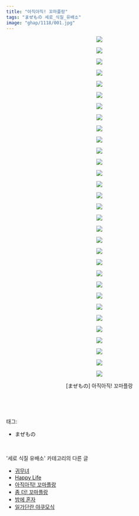 ```yaml
---
title: "아직아직! 꼬마플랑"
tags: "まぜもの 세로_식질_유배소"
image: "ghap/1118/001.jpg"
---
```

<div class="article">
<p style="text-align: center; clear: none; float: none;"><img src="{{ site.nasurl }}/ghap/1118/001.jpg"/></p>
<p style="text-align: center; clear: none; float: none;"><img src="{{ site.nasurl }}/ghap/1118/002.jpg"/></p>
<p style="text-align: center; clear: none; float: none;"><img src="{{ site.nasurl }}/ghap/1118/003.jpg"/></p>
<p style="text-align: center; clear: none; float: none;"><img src="{{ site.nasurl }}/ghap/1118/004.jpg"/></p>
<p style="text-align: center; clear: none; float: none;"><img src="{{ site.nasurl }}/ghap/1118/005.jpg"/></p>
<p style="text-align: center; clear: none; float: none;"><img src="{{ site.nasurl }}/ghap/1118/006.jpg"/></p>
<p style="text-align: center; clear: none; float: none;"><img src="{{ site.nasurl }}/ghap/1118/007.jpg"/></p>
<p style="text-align: center; clear: none; float: none;"><img src="{{ site.nasurl }}/ghap/1118/008.jpg"/></p>
<p style="text-align: center; clear: none; float: none;"><img src="{{ site.nasurl }}/ghap/1118/009.jpg"/></p>
<p style="text-align: center; clear: none; float: none;"><img src="{{ site.nasurl }}/ghap/1118/010.jpg"/></p>
<p style="text-align: center; clear: none; float: none;"><img src="{{ site.nasurl }}/ghap/1118/011.jpg"/></p>
<p style="text-align: center; clear: none; float: none;"><img src="{{ site.nasurl }}/ghap/1118/012.jpg"/></p>
<p style="text-align: center; clear: none; float: none;"><img src="{{ site.nasurl }}/ghap/1118/013.jpg"/></p>
<p style="text-align: center; clear: none; float: none;"><img src="{{ site.nasurl }}/ghap/1118/014.jpg"/></p>
<p style="text-align: center; clear: none; float: none;"><img src="{{ site.nasurl }}/ghap/1118/015.jpg"/></p>
<p style="text-align: center; clear: none; float: none;"><img src="{{ site.nasurl }}/ghap/1118/016.jpg"/></p>
<p style="text-align: center; clear: none; float: none;"><img src="{{ site.nasurl }}/ghap/1118/017.jpg"/></p>
<p style="text-align: center; clear: none; float: none;"><img src="{{ site.nasurl }}/ghap/1118/018.jpg"/></p>
<p style="text-align: center; clear: none; float: none;"><img src="{{ site.nasurl }}/ghap/1118/019.jpg"/></p>
<p style="text-align: center; clear: none; float: none;"><img src="{{ site.nasurl }}/ghap/1118/020.jpg"/></p>
<p style="text-align: center; clear: none; float: none;"><img src="{{ site.nasurl }}/ghap/1118/021.jpg"/></p>
<p style="text-align: center; clear: none; float: none;"><img src="{{ site.nasurl }}/ghap/1118/022.jpg"/></p>
<p style="text-align: center; clear: none; float: none;"><img src="{{ site.nasurl }}/ghap/1118/023.jpg"/></p>
<p style="text-align: center; clear: none; float: none;"><img src="{{ site.nasurl }}/ghap/1118/024.jpg"/></p>
<p style="text-align: center; clear: none; float: none;"><img src="{{ site.nasurl }}/ghap/1118/025.jpg"/></p>
<p style="text-align: center; clear: none; float: none;"><img src="{{ site.nasurl }}/ghap/1118/026.jpg"/></p>
<p style="text-align: center; clear: none; float: none;"><img src="{{ site.nasurl }}/ghap/1118/027.jpg"/></p>
<p style="text-align: center; clear: none; float: none;"><img src="{{ site.nasurl }}/ghap/1118/028.jpg"/></p>
<p style="text-align: center; clear: none; float: none;"><img src="{{ site.nasurl }}/ghap/1118/029.jpg"/></p>
<p style="text-align: center; clear: none; float: none;"><img src="{{ site.nasurl }}/ghap/1118/030.jpg"/></p>
<p style="text-align: center; clear: none; float: none;"><img src="{{ site.nasurl }}/ghap/1118/031.jpg"/></p>
<p style="text-align: center; clear: none; float: none;">[まぜもの] 아직아직! 꼬마플랑</p>
<p><br/></p>
</div><br/>
<div class="tagTrail">
<p>태그: </p>
<ul>
<li>まぜもの</li>
</ul>
</div><br/>
<div class="another">
<p>'세로 식질 유배소' 카테고리의 다른 글</p>
<ul>
<li><a href="/2016-07-28-ghap_1177">귀무녀</a></li>
<li><a href="/2016-07-27-ghap_1153">Happy Life</a></li>
<li><a href="/2016-07-26-ghap_1118">아직아직! 꼬마플랑</a></li>
<li><a href="/2016-07-22-ghap_1005">좀 더! 꼬마플랑</a></li>
<li><a href="/2016-07-21-ghap_993">밤에 혼자</a></li>
<li><a href="/2016-07-21-ghap_980">일가단란 야쿠모식</a></li>
</ul>
</div><br/>
<div class="cb_module cb_fluid">
<div class="cb_wrt cb_profile">
</div><!-- commentList close -->
</div><br/>
